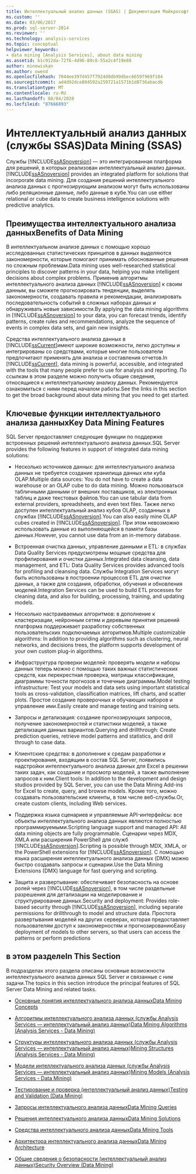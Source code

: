 ```yaml
---
title: Интеллектуальный анализ данных (SSAS) | Документация Майкрософт
ms.custom: ''
ms.date: 03/06/2017
ms.prod: sql-server-2014
ms.reviewer: ''
ms.technology: analysis-services
ms.topic: conceptual
helpviewer_keywords:
- data mining [Analysis Services], about data mining
ms.assetid: b1c912da-72f6-4d96-89c8-55a2c4f19e88
author: minewiskan
ms.author: owend
ms.openlocfilehash: 7044ee397d457f7924d0db99dbec6659f969f104
ms.sourcegitcommit: ad4d92dce894592a259721a1571b1d8736abacdb
ms.translationtype: MT
ms.contentlocale: ru-RU
ms.lasthandoff: 08/04/2020
ms.locfileid: "87666893"
---
```

# <a name="data-mining-ssas"></a><span data-ttu-id="60785-102">Интеллектуальный анализ данных (службы SSAS)</span><span class="sxs-lookup"><span data-stu-id="60785-102">Data Mining (SSAS)</span></span>
  <span data-ttu-id="60785-103">Службы [!INCLUDE[ssASnoversion](../../includes/ssasnoversion-md.md)] — это интегрированная платформа для решений, в которых реализован интеллектуальный анализ данных.</span><span class="sxs-lookup"><span data-stu-id="60785-103">[!INCLUDE[ssASnoversion](../../includes/ssasnoversion-md.md)] provides an integrated platform for solutions that incorporate data mining.</span></span> <span data-ttu-id="60785-104">Для создания решений интеллектуального анализа данных с прогнозирующим анализом могут быть использованы либо реляционные данные, либо данные в кубе.</span><span class="sxs-lookup"><span data-stu-id="60785-104">You can use either relational or cube data to create business intelligence solutions with predictive analytics.</span></span>  
  
## <a name="benefits-of-data-mining"></a><span data-ttu-id="60785-105">Преимущества интеллектуального анализа данных</span><span class="sxs-lookup"><span data-stu-id="60785-105">Benefits of Data Mining</span></span>  
 <span data-ttu-id="60785-106">В интеллектуальном анализе данных с помощью хорошо исследованных статистических принципов в данных выделяются закономерности, которые помогают принимать обоснованные решения по сложным проблемам.</span><span class="sxs-lookup"><span data-stu-id="60785-106">Data mining uses well-researched statistical principles to discover patterns in your data, helping you make intelligent decisions about complex problems.</span></span> <span data-ttu-id="60785-107">Применив алгоритмы интеллектуального анализа данных [!INCLUDE[ssASnoversion](../../includes/ssasnoversion-md.md)] к своим данным, вы сможете прогнозировать тенденции, выделять закономерности, создавать правила и рекомендации, анализировать последовательность событий в сложных наборах данных и обнаруживать новые зависимости.</span><span class="sxs-lookup"><span data-stu-id="60785-107">By applying the data mining algorithms in [!INCLUDE[ssASnoversion](../../includes/ssasnoversion-md.md)] to your data, you can forecast trends, identify patterns, create rules and recommendations, analyze the sequence of events in complex data sets, and gain new insights.</span></span>  
  
 <span data-ttu-id="60785-108">Средства интеллектуального анализа данных в [!INCLUDE[ssCurrent](../../includes/sscurrent-md.md)]имеют широкие возможности, легко доступны и интегрированы со средствами, которые многие пользователи предпочитают применять для анализа и составления отчетов.</span><span class="sxs-lookup"><span data-stu-id="60785-108">In [!INCLUDE[ssCurrent](../../includes/sscurrent-md.md)], data mining is powerful, accessible, and integrated with the tools that many people prefer to use for analysis and reporting.</span></span> <span data-ttu-id="60785-109">По ссылкам в этом разделе можно получить общие сведения, относящиеся к интеллектуальному анализу данных. Рекомендуется ознакомиться с ними перед началом работы.</span><span class="sxs-lookup"><span data-stu-id="60785-109">See the links in this section to get the broad background about data mining that you need to get started.</span></span>  
  
## <a name="key-data-mining-features"></a><span data-ttu-id="60785-110">Ключевые функции интеллектуального анализа данных</span><span class="sxs-lookup"><span data-stu-id="60785-110">Key Data Mining Features</span></span>  
 <span data-ttu-id="60785-111">SQL Server предоставляет следующие функции по поддержке встроенных решений интеллектуального анализа данных.</span><span class="sxs-lookup"><span data-stu-id="60785-111">SQL Server provides the following features in support of integrated data mining solutions:</span></span>  
  
-   <span data-ttu-id="60785-112">Несколько источников данных: для интеллектуального анализа данных не требуется создание хранилища данных или куба OLAP.</span><span class="sxs-lookup"><span data-stu-id="60785-112">Multiple data sources: You do not have to create a data warehouse or an OLAP cube to do data mining.</span></span> <span data-ttu-id="60785-113">Можно пользоваться табличными данными от внешних поставщиков, из электронных таблиц и даже текстовых файлов.</span><span class="sxs-lookup"><span data-stu-id="60785-113">You can use tabular data from external providers, spreadsheets, and even text files.</span></span> <span data-ttu-id="60785-114">Также легко доступен интеллектуальный анализ кубов OLAP, созданных в службах [!INCLUDE[ssASnoversion](../../includes/ssasnoversion-md.md)].</span><span class="sxs-lookup"><span data-stu-id="60785-114">You can also easily mine OLAP cubes created in [!INCLUDE[ssASnoversion](../../includes/ssasnoversion-md.md)].</span></span> <span data-ttu-id="60785-115">При этом невозможно использовать данные из выполняющейся в памяти базы данных.</span><span class="sxs-lookup"><span data-stu-id="60785-115">However, you cannot use data from an in-memory database.</span></span>  
  
-   <span data-ttu-id="60785-116">Встроенная очистка данных, управление данными и ETL: в службах Data Quality Services предусмотрены мощные средства для профилирования и очистки данных.</span><span class="sxs-lookup"><span data-stu-id="60785-116">Integrated data cleansing, data management, and ETL: Data Quality Services provides advanced tools for profiling and cleansing data.</span></span> <span data-ttu-id="60785-117">Службы Integration Services могут быть использованы в построении процессов ETL для очистки данных, а также для создания, обработки, обучения и обновления моделей.</span><span class="sxs-lookup"><span data-stu-id="60785-117">Integration Services can be used to build ETL processes for cleaning data, and also for building, processing, training, and updating models.</span></span>  
  
-   <span data-ttu-id="60785-118">Несколько настраиваемых алгоритмов: в дополнение к кластеризации, нейронным сетям и деревьям принятия решений платформа поддерживает разработку собственных пользовательских подключаемых алгоритмов.</span><span class="sxs-lookup"><span data-stu-id="60785-118">Multiple customizable algorithms: In addition to providing algorithms such as clustering, neural networks, and decisions trees, the platform supports development of your own custom plug-in algorithms.</span></span>  
  
-   <span data-ttu-id="60785-119">Инфраструктура проверки моделей: проверять модели и наборы данных теперь можно с помощью таких важных статистических средств, как перекрестная проверка, матрицы классификации, диаграммы точности прогнозов и точечные диаграммы.</span><span class="sxs-lookup"><span data-stu-id="60785-119">Model testing infrastructure: Test your models and data sets using important statistical tools as cross-validation, classification matrices, lift charts, and scatter plots.</span></span> <span data-ttu-id="60785-120">Простое создание проверочных и обучающих наборов и управление ими.</span><span class="sxs-lookup"><span data-stu-id="60785-120">Easily create and manage testing and training sets.</span></span>  
  
-   <span data-ttu-id="60785-121">Запросы и детализация: создание прогнозирующих запросов, получение закономерностей и статистики моделей, а также детализация данных вариантов.</span><span class="sxs-lookup"><span data-stu-id="60785-121">Querying and drillthrough: Create prediction queries, retrieve model patterns and statistics, and drill through to case data.</span></span>  
  
-   <span data-ttu-id="60785-122">Клиентские средства: в дополнение к средам разработки и проектирования, входящим в состав SQL Server, появились надстройки интеллектуального анализа данных для Excel в решении таких задач, как создание и просмотр моделей, а также выполнение запросов к ним.</span><span class="sxs-lookup"><span data-stu-id="60785-122">Client tools: In addition to the development and design studios provided by SQL Server, you can use the Data Mining Add-ins for Excel to create, query, and browse models.</span></span> <span data-ttu-id="60785-123">Кроме того, можно создавать пользовательские клиенты, в том числе веб-службы.</span><span class="sxs-lookup"><span data-stu-id="60785-123">Or, create custom clients, including Web services.</span></span>  
  
-   <span data-ttu-id="60785-124">Поддержка языка сценариев и управляемые API-интерфейсы: все объекты интеллектуального анализа данных являются полностью программируемыми.</span><span class="sxs-lookup"><span data-stu-id="60785-124">Scripting language support and managed API: All data mining objects are fully programmable.</span></span> <span data-ttu-id="60785-125">Сценарии через MDX, XMLA или расширения PowerShell для служб [!INCLUDE[ssASnoversion](../../includes/ssasnoversion-md.md)].</span><span class="sxs-lookup"><span data-stu-id="60785-125">Scripting is possible through MDX, XMLA, or the PowerShell extensions for [!INCLUDE[ssASnoversion](../../includes/ssasnoversion-md.md)].</span></span> <span data-ttu-id="60785-126">С помощью языка расширения интеллектуального анализа данных (DMX) можно быстро создавать запросы и сценарии.</span><span class="sxs-lookup"><span data-stu-id="60785-126">Use the Data Mining Extensions (DMX) language for fast querying and scripting.</span></span>  
  
-   <span data-ttu-id="60785-127">Защита и развертывание: обеспечивает безопасность на основе ролей через [!INCLUDE[ssASnoversion](../../includes/ssasnoversion-md.md)], в том числе раздельные разрешения для детализации на моделирование и структурирование данных.</span><span class="sxs-lookup"><span data-stu-id="60785-127">Security and deployment: Provides role-based security through [!INCLUDE[ssASnoversion](../../includes/ssasnoversion-md.md)], including separate permissions for drillthrough to model and structure data.</span></span> <span data-ttu-id="60785-128">Простота развертывания моделей на других серверах, которая предоставляет пользователям доступ к закономерностям и прогнозированию</span><span class="sxs-lookup"><span data-stu-id="60785-128">Easy deployment of models to other servers, so that users can access the patterns or perform predictions</span></span>  
  
## <a name="in-this-section"></a><span data-ttu-id="60785-129">в этом разделе</span><span class="sxs-lookup"><span data-stu-id="60785-129">In This Section</span></span>  
 <span data-ttu-id="60785-130">В подразделах этого раздела описаны основные возможности интеллектуального анализа данных SQL Server и связанные с ним задачи.</span><span class="sxs-lookup"><span data-stu-id="60785-130">The topics in this section introduce the principal features of SQL Server Data Mining and related tasks.</span></span>  
  
-   [<span data-ttu-id="60785-131">Основные понятия интеллектуального анализа данных</span><span class="sxs-lookup"><span data-stu-id="60785-131">Data Mining Concepts</span></span>](data-mining-concepts.md)  
  
-   [<span data-ttu-id="60785-132">Алгоритмы интеллектуального анализа данных (службы Analysis Services — интеллектуальный анализ данных)</span><span class="sxs-lookup"><span data-stu-id="60785-132">Data Mining Algorithms &#40;Analysis Services - Data Mining&#41;</span></span>](data-mining-algorithms-analysis-services-data-mining.md)  
  
-   [<span data-ttu-id="60785-133">Структуры интеллектуального анализа данных (службы Analysis Services — интеллектуальный анализ данных)</span><span class="sxs-lookup"><span data-stu-id="60785-133">Mining Structures &#40;Analysis Services - Data Mining&#41;</span></span>](mining-structures-analysis-services-data-mining.md)  
  
-   [<span data-ttu-id="60785-134">Модели интеллектуального анализа данных (службы Analysis Services — интеллектуальный анализ данных)</span><span class="sxs-lookup"><span data-stu-id="60785-134">Mining Models &#40;Analysis Services - Data Mining&#41;</span></span>](mining-models-analysis-services-data-mining.md)  
  
-   [<span data-ttu-id="60785-135">Тестирование и проверка (интеллектуальный анализ данных)</span><span class="sxs-lookup"><span data-stu-id="60785-135">Testing and Validation &#40;Data Mining&#41;</span></span>](testing-and-validation-data-mining.md)  
  
-   [<span data-ttu-id="60785-136">Запросы интеллектуального анализа данных</span><span class="sxs-lookup"><span data-stu-id="60785-136">Data Mining Queries</span></span>](data-mining-queries.md)  
  
-   [<span data-ttu-id="60785-137">Решения интеллектуального анализа данных</span><span class="sxs-lookup"><span data-stu-id="60785-137">Data Mining Solutions</span></span>](data-mining-solutions.md)  
  
-   [<span data-ttu-id="60785-138">Средства интеллектуального анализа данных</span><span class="sxs-lookup"><span data-stu-id="60785-138">Data Mining Tools</span></span>](data-mining-tools.md)  
  
-   [<span data-ttu-id="60785-139">Архитектора интеллектуального анализа данных</span><span class="sxs-lookup"><span data-stu-id="60785-139">Data Mining Architecture</span></span>](data-mining-architecture.md)  
  
-   [<span data-ttu-id="60785-140">Общие сведения о безопасности (интеллектуальный анализ данных)</span><span class="sxs-lookup"><span data-stu-id="60785-140">Security Overview &#40;Data Mining&#41;</span></span>](security-overview-data-mining.md)  
  
  
